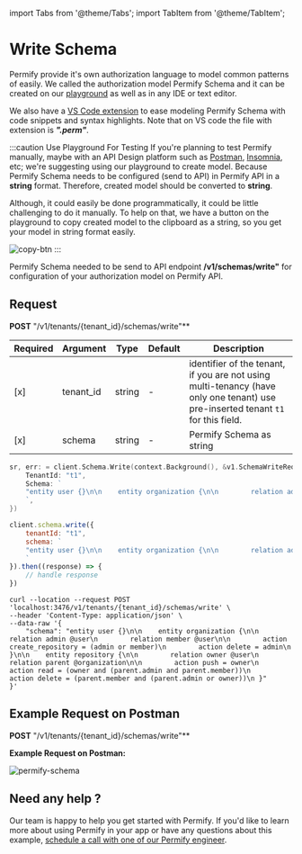 import Tabs from '@theme/Tabs';
import TabItem from '@theme/TabItem';

# Write Schema

Permify provide it's own authorization language to model common patterns of easily. We called the authorization model Permify Schema and it can be created on our [playground](https://play.permify.co/) as well as in any IDE or text editor. 

We also have a [VS Code extension](https://marketplace.visualstudio.com/items?itemName=Permify.perm) to ease modeling Permify Schema with code snippets and syntax highlights. Note that on VS code the file with extension is ***".perm"***.

:::caution Use Playground For Testing
If you're planning to test Permify manually, maybe with an API Design platform such as [Postman](https://www.postman.com/), [Insomnia](https://insomnia.rest/), etc; we're suggesting using our playground to create model. Because Permify Schema needs to be configured (send to API) in Permify API in a **string** format. Therefore, created model should be converted to **string**. 

Although, it could easily be done programmatically, it could be little challenging to do it manually. To help on that, we have a button on the playground to copy created model to the clipboard as a string, so you get your model in string format easily.

![copy-btn](https://user-images.githubusercontent.com/34595361/198015792-a7f0d727-a1a5-4039-b0be-d097321b8d53.png)
:::

Permify Schema needed to be send to API endpoint **/v1/schemas/write"** for configuration of your authorization model on Permify API.

## Request

**POST** "/v1/tenants/{tenant_id}/schemas/write"**

| Required | Argument | Type | Default | Description |
|----------|-------------------|--------|---------|-------------|
| [x]   | tenant_id | string | - | identifier of the tenant, if you are not using multi-tenancy (have only one tenant) use pre-inserted tenant `t1` for this field.
| [x]   | schema | string | - | Permify Schema as string|

<Tabs>
<TabItem value="go" label="Go">

```go
sr, err: = client.Schema.Write(context.Background(), &v1.SchemaWriteRequest {
    TenantId: "t1",
    Schema: `
    "entity user {}\n\n    entity organization {\n\n        relation admin @user\n        relation member @user\n\n        action create_repository = (admin or member)\n        action delete = admin\n    }\n\n    entity repository {\n\n        relation owner @user\n        relation parent @organization\n\n        action push = owner\n        action read = (owner and (parent.admin and parent.member))\n        action delete = (parent.member and (parent.admin or owner))\n    }"
    `,
})
```

</TabItem>
<TabItem value="node" label="Node">

```javascript
client.schema.write({
    tenantId: "t1",
    schema: `
    "entity user {}\n\n    entity organization {\n\n        relation admin @user\n        relation member @user\n\n        action create_repository = (admin or member)\n        action delete = admin\n    }\n\n    entity repository {\n\n        relation owner @user\n        relation parent @organization\n\n        action push = owner\n        action read = (owner and (parent.admin and parent.member))\n        action delete = (parent.member and (parent.admin or owner))\n    }"
    `
}).then((response) => {
    // handle response
})
```

</TabItem>
<TabItem value="curl" label="cURL">

```curl
curl --location --request POST 'localhost:3476/v1/tenants/{tenant_id}/schemas/write' \
--header 'Content-Type: application/json' \
--data-raw '{
    "schema": "entity user {}\n\n    entity organization {\n\n        relation admin @user\n        relation member @user\n\n        action create_repository = (admin or member)\n        action delete = admin\n    }\n\n    entity repository {\n\n        relation owner @user\n        relation parent @organization\n\n        action push = owner\n        action read = (owner and (parent.admin and parent.member))\n        action delete = (parent.member and (parent.admin or owner))\n }"
}'
```
</TabItem>
</Tabs>

## Example Request on Postman
**POST** "/v1/tenants/{tenant_id}/schemas/write"**

**Example Request on Postman:**

![permify-schema](https://user-images.githubusercontent.com/34595361/197405641-d8197728-2080-4bc3-95cb-123e274c58ce.png)

## Need any help ?

Our team is happy to help you get started with Permify. If you'd like to learn more about using Permify in your app or have any questions about this example, [schedule a call with one of our Permify engineer](https://meetings-eu1.hubspot.com/ege-aytin/call-with-an-expert).
